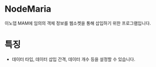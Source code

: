 # NodeMaria
이노뎁 MAM에 임의의 객체 정보를 웹소켓을 통해 삽입하기 위한 프로그램입니다.

# 특징
- 데이터 타입, 데이터 삽입 간격, 데이터 개수 등을 설정할 수 있습니다.
